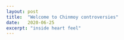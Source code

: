 ```yaml
---
layout: post
title:  "Welcome to Chinmoy controversies"
date:   2020-06-25
excerpt: "inside heart feel"
---
```


